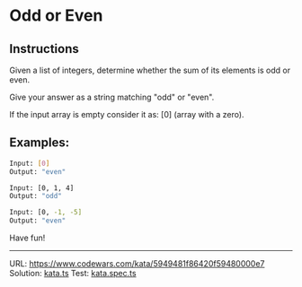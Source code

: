 # Odd or Even

## Instructions

Given a list of integers, determine whether the sum of its elements is odd or even.

Give your answer as a string matching "odd" or "even".

If the input array is empty consider it as: [0] (array with a zero).

## Examples:

```bash
Input: [0]
Output: "even"

Input: [0, 1, 4]
Output: "odd"

Input: [0, -1, -5]
Output: "even"
```

Have fun!
___
URL: https://www.codewars.com/kata/5949481f86420f59480000e7
Solution: [kata.ts](./kata.ts)
Test: [kata.spec.ts](./kata.spec.ts)